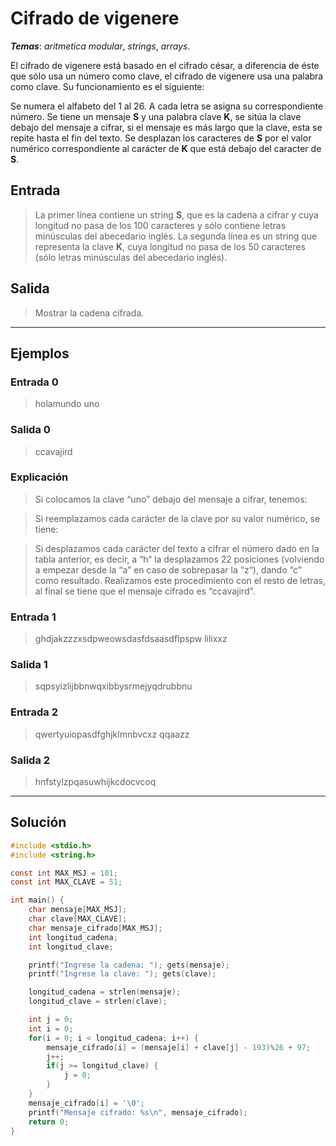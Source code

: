 # Cifrado de vigenere

_**Temas**_: _aritmetica modular_, _strings_, _arrays_.

El cifrado de vigenere está basado en el cifrado césar, a diferencia de éste que sólo usa un número como clave, el cifrado de vigenere usa una palabra como clave. Su funcionamiento es el siguiente:

Se numera el alfabeto del 1 al 26. A cada letra se asigna su correspondiente número. Se tiene un mensaje **S** y una palabra clave **K**, se sitúa la clave debajo del mensaje a cifrar, si el mensaje es más largo que la clave, esta se repite hasta el fin del texto. Se desplazan los caracteres de **S** por el valor numérico correspondiente al carácter de **K** que está debajo del caracter de **S**.

## Entrada

> La primer línea contiene un string **S**, que es la cadena a cifrar y cuya longitud no pasa de los 100 caracteres y sólo contiene letras minúsculas del abecedario inglés. La segunda línea es un string que representa la clave **K**, cuya longitud no pasa de los 50 caracteres (sólo letras minúsculas del abecedario inglés).

## Salida

> Mostrar la cadena cifrada.

---

## Ejemplos

### Entrada 0

> holamundo
> uno

### Salida 0

> ccavajird

### Explicación

> Si colocamos la clave “uno” debajo del mensaje a cifrar, tenemos:

> Si reemplazamos cada carácter de la clave por su valor numérico, se tiene:

> Si desplazamos cada carácter del texto a cifrar el número dado en la tabla anterior, es decir, a “h“ la desplazamos 22 posiciones (volviendo a empezar desde la “a” en caso de sobrepasar la “z“), dando “c” como resultado. Realizamos este procedimiento con el resto de letras, al final se tiene que el mensaje cifrado es “ccavajird”.

### Entrada 1

> ghdjakzzzxsdpweowsdasfdsaasdflpspw
> lilixxz

### Salida 1

> sqpsyizlijbbnwqxibbysrmejyqdrubbnu

### Entrada 2

> qwertyuiopasdfghjklmnbvcxz
> qqaazz

### Salida 2

> hnfstylzpqasuwhijkcdocvcoq

---

## Solución

```C
#include <stdio.h>
#include <string.h>

const int MAX_MSJ = 101;
const int MAX_CLAVE = 51;

int main() {
    char mensaje[MAX_MSJ];
    char clave[MAX_CLAVE];
    char mensaje_cifrado[MAX_MSJ];
    int longitud_cadena;
    int longitud_clave;

    printf("Ingrese la cadena: "); gets(mensaje);
    printf("Ingrese la clave: "); gets(clave);

    longitud_cadena = strlen(mensaje);
    longitud_clave = strlen(clave);

    int j = 0;
    int i = 0;
    for(i = 0; i < longitud_cadena; i++) {
        mensaje_cifrado[i] = (mensaje[i] + clave[j] - 193)%26 + 97;
        j++;
        if(j >= longitud_clave) {
            j = 0;
        }
    }
    mensaje_cifrado[i] = '\0';
    printf("Mensaje cifrado: %s\n", mensaje_cifrado);
    return 0;
}

```
